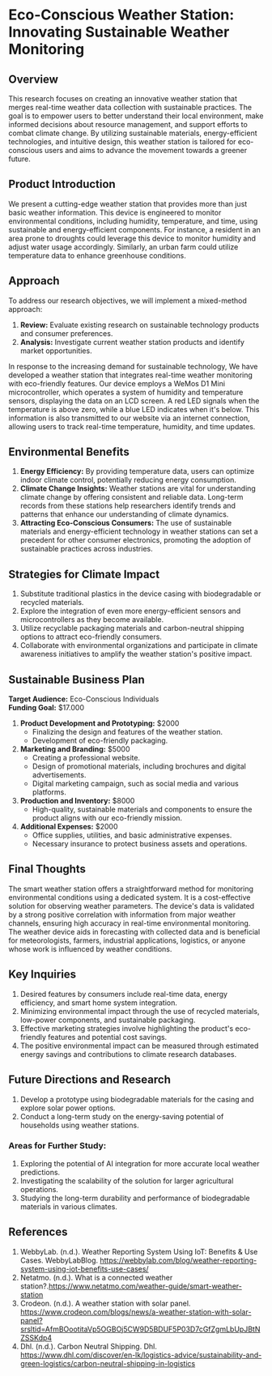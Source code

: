 # Eco-Conscious Weather Station: Innovating Sustainable Weather Monitoring

## Overview
This research focuses on creating an innovative weather station that merges real-time weather data collection with sustainable practices. The goal is to empower users to better understand their local environment, make informed decisions about resource management, and support efforts to combat climate change. By utilizing sustainable materials, energy-efficient technologies, and intuitive design, this weather station is tailored for eco-conscious users and aims to advance the movement towards a greener future.

## Product Introduction
We present a cutting-edge weather station that provides more than just basic weather information. This device is engineered to monitor environmental conditions, including humidity, temperature, and time, using sustainable and energy-efficient components. For instance, a resident in an area prone to droughts could leverage this device to monitor humidity and adjust water usage accordingly. Similarly, an urban farm could utilize temperature data to enhance greenhouse conditions.

## Approach
To address our research objectives, we will implement a mixed-method approach:
1. **Review:** Evaluate existing research on sustainable technology products and consumer preferences.
2. **Analysis:** Investigate current weather station products and identify market opportunities.

In response to the increasing demand for sustainable technology, We have developed a weather station that integrates real-time weather monitoring with eco-friendly features. Our device employs a WeMos D1 Mini microcontroller, which operates a system of humidity and temperature sensors, displaying the data on an LCD screen. A red LED signals when the temperature is above zero, while a blue LED indicates when it's below. This information is also transmitted to our website via an internet connection, allowing users to track real-time temperature, humidity, and time updates.

## Environmental Benefits
1. **Energy Efficiency:** By providing temperature data, users can optimize indoor climate control, potentially reducing energy consumption.
2. **Climate Change Insights:** Weather stations are vital for understanding climate change by offering consistent and reliable data. Long-term records from these stations help researchers identify trends and patterns that enhance our understanding of climate dynamics.
3. **Attracting Eco-Conscious Consumers:** The use of sustainable materials and energy-efficient technology in weather stations can set a precedent for other consumer electronics, promoting the adoption of sustainable practices across industries.

## Strategies for Climate Impact
1. Substitute traditional plastics in the device casing with biodegradable or recycled materials.
2. Explore the integration of even more energy-efficient sensors and microcontrollers as they become available.
3. Utilize recyclable packaging materials and carbon-neutral shipping options to attract eco-friendly consumers.
4. Collaborate with environmental organizations and participate in climate awareness initiatives to amplify the weather station's positive impact.

## Sustainable Business Plan
**Target Audience:** Eco-Conscious Individuals  
**Funding Goal:** $17.000

1. **Product Development and Prototyping:** $2000
   - Finalizing the design and features of the weather station.
   - Development of eco-friendly packaging.
2. **Marketing and Branding:** $5000
   - Creating a professional website.
   - Design of promotional materials, including brochures and digital advertisements.
   - Digital marketing campaign, such as social media and various platforms.
3. **Production and Inventory:** $8000
   - High-quality, sustainable materials and components to ensure the product aligns with our eco-friendly mission.
4. **Additional Expenses:** $2000
   - Office supplies, utilities, and basic administrative expenses.
   - Necessary insurance to protect business assets and operations.

## Final Thoughts
The smart weather station offers a straightforward method for monitoring environmental conditions using a dedicated system. It is a cost-effective solution for observing weather parameters. The device's data is validated by a strong positive correlation with information from major weather channels, ensuring high accuracy in real-time environmental monitoring. The weather device aids in forecasting with collected data and is beneficial for meteorologists, farmers, industrial applications, logistics, or anyone whose work is influenced by weather conditions.

## Key Inquiries
1. Desired features by consumers include real-time data, energy efficiency, and smart home system integration.
2. Minimizing environmental impact through the use of recycled materials, low-power components, and sustainable packaging.
3. Effective marketing strategies involve highlighting the product's eco-friendly features and potential cost savings.
4. The positive environmental impact can be measured through estimated energy savings and contributions to climate research databases.

## Future Directions and Research
1. Develop a prototype using biodegradable materials for the casing and explore solar power options.
2. Conduct a long-term study on the energy-saving potential of households using weather stations.

### Areas for Further Study:
1. Exploring the potential of AI integration for more accurate local weather predictions.
2. Investigating the scalability of the solution for larger agricultural operations.
3. Studying the long-term durability and performance of biodegradable materials in various climates.

## References
1. WebbyLab. (n.d.). Weather Reporting System Using IoT: Benefits & Use Cases. WebbyLabBlog. https://webbylab.com/blog/weather-reporting-system-using-iot-benefits-use-cases/
2. Netatmo. (n.d.). What is a connected weather station?.https://www.netatmo.com/weather-guide/smart-weather-station
3. Crodeon. (n.d.). A weather station with solar panel. https://www.crodeon.com/blogs/news/a-weather-station-with-solar-panel?srsltid=AfmBOootitaVp5OGBOj5CW9D5BDUF5P03D7cGfZgmLbUpJBtNZSSKdp4
4. Dhl. (n.d.). Carbon Neutral Shipping. Dhl. https://www.dhl.com/discover/en-lk/logistics-advice/sustainability-and-green-logistics/carbon-neutral-shipping-in-logistics
